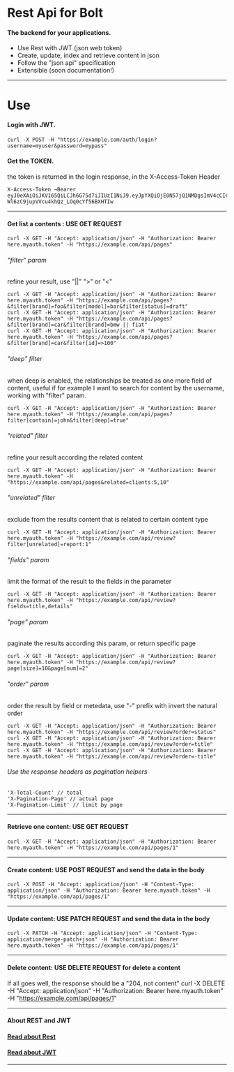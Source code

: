 Rest Api for Bolt
======================
#### The backend for your applications.

 - Use Rest with JWT (json web token) 
 - Create, update, index and retrieve content in json
 - Follow the "json api" specification
 - Extensible (soon documentation!)

___

Use
======================

#### Login with JWT.

	curl -X POST -H "https://example.com/auth/login?username=myuser&password=mypass"

#### Get the TOKEN.
the token is returned in the login response, in the X-Access-Token Header

	X-Access-Token →Bearer eyJ0eXAiOiJKV165QiLCJh6G75d7iJIUzI1NiJ9.eyJpYXQiOjE0N57jQ1NMDgsImV4cCI6MTQ2NDU1ODE0NCwiZGF0YSI6eyJpZCI6InhuZXQifX0.dm7XqR91-Wl6zC9jupVVcu4khQz_LOq0cYf56BXHTIw

___

#### Get list a contents : USE GET REQUEST
	curl -X GET -H "Accept: application/json" -H "Authorization: Bearer here.myauth.token" -H "https://example.com/api/pages"

###### "filter" param
refine your result, use "||" ">" or "<"

	curl -X GET -H "Accept: application/json" -H "Authorization: Bearer here.myauth.token" -H "https://example.com/api/pages?&filter[brand]=foo&filter[model]=bar&filter[status]=draft"
	curl -X GET -H "Accept: application/json" -H "Authorization: Bearer here.myauth.token" -H "https://example.com/api/pages?&filter[brand]=car&filter[brand]=bmw || fiat"
	curl -X GET -H "Accept: application/json" -H "Authorization: Bearer here.myauth.token" -H "https://example.com/api/pages?&filter[brand]=car&filter[id]=>100"

###### "deep" filter
when deep is enabled, the relationships be treated as one more field of content, useful if for example I want to search for content by the username, working with "filter" param.

	curl -X GET -H "Accept: application/json" -H "Authorization: Bearer here.myauth.token" -H "https://example.com/api/pages?filter[contain]=john&filter[deep]=true"

###### "related" filter
refine your result according the related content 

	curl -X GET -H "Accept: application/json" -H "Authorization: Bearer here.myauth.token" -H "https://example.com/api/pages&related=clients:5,10"

###### "unrelated" filter
exclude from the results content that is related to certain content type

	curl -X GET -H "Accept: application/json" -H "Authorization: Bearer here.myauth.token" -H "https://example.com/api/review?filter[unrelated]=report:1"

###### "fields" param
limit the format of the result to the fields in the parameter

	curl -X GET -H "Accept: application/json" -H "Authorization: Bearer here.myauth.token" -H "https://example.com/api/review?fields=title,details"

###### "page" param
paginate the results according this param, 
or return specific page

	curl -X GET -H "Accept: application/json" -H "Authorization: Bearer here.myauth.token" -H "https://example.com/api/review?page[size]=10&page[num]=2"

###### "order" param
order the result by field or metedata, use "-" prefix with invert the natural order

	curl -X GET -H "Accept: application/json" -H "Authorization: Bearer here.myauth.token" -H "https://example.com/api/review?order=status"
	curl -X GET -H "Accept: application/json" -H "Authorization: Bearer here.myauth.token" -H "https://example.com/api/review?order=title"
	curl -X GET -H "Accept: application/json" -H "Authorization: Bearer here.myauth.token" -H "https://example.com/api/review?order=-title"

###### Use the response headers as pagination helpers
	'X-Total-Count' // total 
	'X-Pagination-Page' // actual page
	'X-Pagination-Limit' // limit by page

___
#### Retrieve one content: USE GET REQUEST
	curl -X GET -H "Accept: application/json" -H "Authorization: Bearer here.myauth.token" -H "https://example.com/api/pages/1"

___
#### Create content: USE POST REQUEST and send the data in the body
	curl -X POST -H "Accept: application/json" -H "Content-Type: application/json" -H "Authorization: Bearer here.myauth.token" -H "https://example.com/api/pages/1"
___
#### Update content:  USE PATCH REQUEST and send the data in the body
	curl -X PATCH -H "Accept: application/json" -H "Content-Type: application/merge-patch+json" -H "Authorization: Bearer here.myauth.token" -H "https://example.com/api/pages/1"
___
#### Delete content:  USE DELETE REQUEST for delete a content
If all goes well, the response should be a "204, not content"
	curl -X DELETE -H "Accept: application/json" -H "Authorization: Bearer here.myauth.token" -H "https://example.com/api/pages/1"
___

#### About REST and JWT
#### [Read about Rest](https://en.wikipedia.org/wiki/Representational_state_transfer)
#### [Read about JWT](https://jwt.io/)
___
